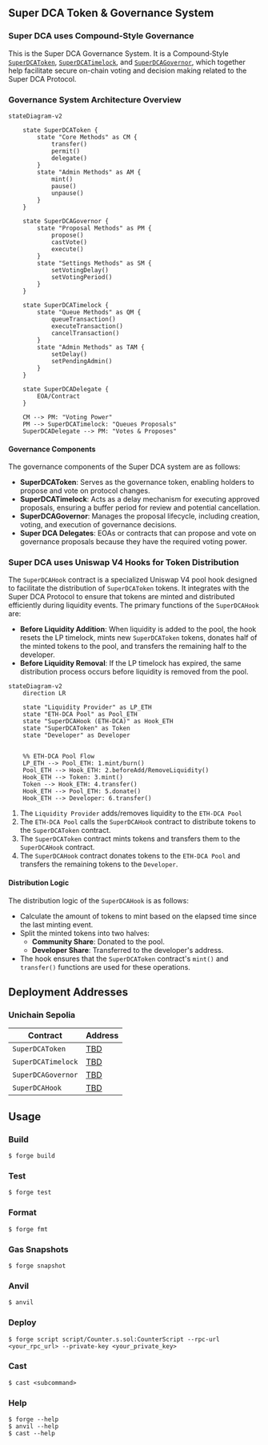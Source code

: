 ## Super DCA Token & Governance System

### Super DCA uses Compound‑Style Governance
This is the Super DCA Governance System. It is a Compound‑Style [`SuperDCAToken`](src/SuperDCAToken.sol), [`SuperDCATimelock`](src/SuperDCATimelock.sol), and [`SuperDCAGovernor`](src/SuperDCAGovernor.sol), which together help facilitate secure on-chain voting and decision making related to the Super DCA Protocol.
### Governance System Architecture Overview
```mermaid
stateDiagram-v2

    state SuperDCAToken {
        state "Core Methods" as CM {
            transfer()
            permit()
            delegate()
        }
        state "Admin Methods" as AM {
            mint()
            pause()
            unpause()
        }
    }

    state SuperDCAGovernor {
        state "Proposal Methods" as PM {
            propose()
            castVote()
            execute()
        }
        state "Settings Methods" as SM {
            setVotingDelay()
            setVotingPeriod()
        }
    }

    state SuperDCATimelock {
        state "Queue Methods" as QM {
            queueTransaction()
            executeTransaction()
            cancelTransaction()
        }
        state "Admin Methods" as TAM {
            setDelay()
            setPendingAdmin()
        }
    }

    state SuperDCADelegate {
        EOA/Contract
    }

    CM --> PM: "Voting Power"
    PM --> SuperDCATimelock: "Queues Proposals"
    SuperDCADelegate --> PM: "Votes & Proposes"
```

#### Governance Components
The governance components of the Super DCA system are as follows:
- **SuperDCAToken**: Serves as the governance token, enabling holders to propose and vote on protocol changes.
- **SuperDCATimelock**: Acts as a delay mechanism for executing approved proposals, ensuring a buffer period for review and potential cancellation.
- **SuperDCAGovernor**: Manages the proposal lifecycle, including creation, voting, and execution of governance decisions.
- **Super DCA Delegates**: EOAs or contracts that can propose and vote on governance proposals because they have the required voting power.

### Super DCA uses Uniswap V4 Hooks for Token Distribution
The `SuperDCAHook` contract is a specialized Uniswap V4 pool hook designed to facilitate the distribution of `SuperDCAToken` tokens. It integrates with the Super DCA Protocol to ensure that tokens are minted and distributed efficiently during liquidity events. The primary functions of the `SuperDCAHook` are:
- **Before Liquidity Addition**: When liquidity is added to the pool, the hook resets the LP timelock, mints new `SuperDCAToken` tokens, donates half of the minted tokens to the pool, and transfers the remaining half to the developer.
- **Before Liquidity Removal**: If the LP timelock has expired, the same distribution process occurs before liquidity is removed from the pool.

```mermaid
stateDiagram-v2
    direction LR

    state "Liquidity Provider" as LP_ETH
    state "ETH‑DCA Pool" as Pool_ETH
    state "SuperDCAHook (ETH‑DCA)" as Hook_ETH
    state "SuperDCAToken" as Token
    state "Developer" as Developer
    

    %% ETH‑DCA Pool Flow
    LP_ETH --> Pool_ETH: 1.mint/burn()
    Pool_ETH --> Hook_ETH: 2.beforeAdd/RemoveLiquidity()
    Hook_ETH --> Token: 3.mint()
    Token --> Hook_ETH: 4.transfer()
    Hook_ETH --> Pool_ETH: 5.donate()
    Hook_ETH --> Developer: 6.transfer()
```
1. The `Liquidity Provider` adds/removes liquidity to the `ETH‑DCA Pool`
2. The `ETH‑DCA Pool` calls the `SuperDCAHook` contract to distribute tokens to the `SuperDCAToken` contract.
3. The `SuperDCAToken` contract mints tokens and transfers them to the `SuperDCAHook` contract.
4. The `SuperDCAHook` contract donates tokens to the `ETH‑DCA Pool` and transfers the remaining tokens to the `Developer`.


#### Distribution Logic
The distribution logic of the `SuperDCAHook` is as follows:
- Calculate the amount of tokens to mint based on the elapsed time since the last minting event.
- Split the minted tokens into two halves:
  - **Community Share**: Donated to the pool.
  - **Developer Share**: Transferred to the developer's address.
- The hook ensures that the `SuperDCAToken` contract's `mint()` and `transfer()` functions are used for these operations.

## Deployment Addresses

### Unichain Sepolia

| Contract | Address |
| --- | --- |
| `SuperDCAToken` | [TBD](https://sepolia.arbiscan.io/address/TBD) |
| `SuperDCATimelock` | [TBD](https://sepolia.arbiscan.io/address/TBD) |
| `SuperDCAGovernor` | [TBD](https://sepolia.arbiscan.io/address/TBD) |
| `SuperDCAHook` | [TBD](https://sepolia.arbiscan.io/address/TBD) |

## Usage

### Build

```shell
$ forge build
```

### Test

```shell
$ forge test
```

### Format

```shell
$ forge fmt
```

### Gas Snapshots

```shell
$ forge snapshot
```

### Anvil

```shell
$ anvil
```

### Deploy

```shell
$ forge script script/Counter.s.sol:CounterScript --rpc-url <your_rpc_url> --private-key <your_private_key>
```

### Cast

```shell
$ cast <subcommand>
```

### Help

```shell
$ forge --help
$ anvil --help
$ cast --help
```
